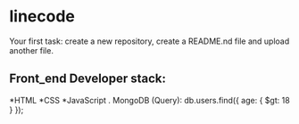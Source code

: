 # linecode
Your first task: create a new repository, create a README.nd file and upload another file.
## Front_end Developer stack:

*HTML
﻿﻿*CSS
﻿﻿*JavaScript
. MongoDB (Query):
db.users.find({ age: { $gt: 18 } });
